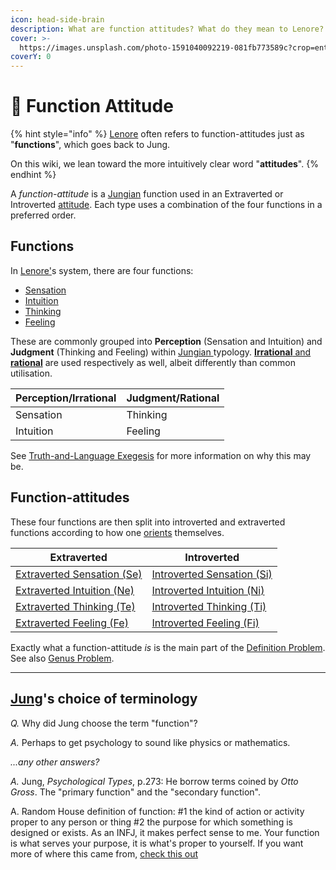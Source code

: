 ```yaml
---
icon: head-side-brain
description: What are function attitudes? What do they mean to Lenore?
cover: >-
  https://images.unsplash.com/photo-1591040092219-081fb773589c?crop=entropy&cs=srgb&fm=jpg&ixid=M3wxOTcwMjR8MHwxfHNlYXJjaHw0fHxqaWdzYXd8ZW58MHx8fHwxNzM4MDM2MjIzfDA&ixlib=rb-4.0.3&q=85
coverY: 0
---
```


# 🧠 Function Attitude

{% hint style="info" %}
[Lenore](../../people-and-systems/lenore-thomson/) often refers to function-attitudes just as "**functions**", which goes back to Jung.

On this wiki, we lean toward the more intuitively clear word "**attitudes**".
{% endhint %}

A _function-attitude_ is a [Jungian](../../people-and-systems/carl-jung.md) function used in an Extraverted or Introverted [attitude](attitude.md). Each type uses a combination of the four functions in a preferred order.&#x20;

## Functions

In [Lenore'](../../people-and-systems/lenore-thomson/)s system, there are four functions:

* [Sensation](perception/sensation/)
* [Intuition](perception/intuition/)
* [Thinking](judgement/thinking/)
* [Feeling](judgement/feeling/)

These are commonly grouped into **Perception** (Sensation and Intuition) and **Judgment** (Thinking and Feeling) within [Jungian ](../../people-and-systems/carl-jung.md)typology. [**Irrational** and **rational**](../our-difficulties/terms-with-nonobvious-meanings/rational-and-irrational.md) are used respectively as well, albeit differently than common utilisation.

| Perception/Irrational | Judgment/Rational |
| --------------------- | ----------------- |
| Sensation             | Thinking          |
| Intuition             | Feeling           |

See [Truth-and-Language Exegesis](../../exegeses-and-hypotheses/introversion-extraversion/truth-and-language.md) for more information on why this may be.

## Function-attitudes

These four functions are then split into introverted and extraverted functions according to how one [orients](../../sign-interpretation/orienting/) themselves.

| Extraverted                                                                    | Introverted                                                                    |
| ------------------------------------------------------------------------------ | ------------------------------------------------------------------------------ |
| [Extraverted Sensation (Se)](perception/sensation/extraverted-sensation-se.md) | [Introverted Sensation (Si)](perception/sensation/introverted-sensation-si.md) |
| [Extraverted Intuition (Ne)](perception/intuition/extraverted-intuition-ne.md) | [Introverted Intuition (Ni)](perception/intuition/introverted-intuition-ni.md) |
| [Extraverted Thinking (Te)](judgement/thinking/extraverted-thinking-te/)       | [Introverted Thinking (Ti)](judgement/thinking/introverted-thinking-ti.md)     |
| [Extraverted Feeling (Fe)](judgement/feeling/extraverted-feeling-fe.md)        | [Introverted Feeling (Fi)](judgement/feeling/introverted-feeling-fi.md)        |

Exactly what a function-attitude _is_ is the main part of the [Definition Problem](../our-difficulties/definition-problem/). See also [Genus Problem](../our-difficulties/definition-problem/genus-problem.md).

***

## [Jung](../../people-and-systems/carl-jung.md)'s choice of terminology

_Q._ Why did Jung choose the term "function"?

_A._ Perhaps to get psychology to sound like physics or mathematics.

_...any other answers?_

_A._ Jung, _Psychological Types_, p.273: He borrow terms coined by _Otto Gross_. The "primary function" and the "secondary function".

A. Random House definition of function: #1 the kind of action or activity proper to any person or thing #2 the purpose for which something is designed or exists. As an INFJ, it makes perfect sense to me. Your function is what serves your purpose, it is what's proper to yourself. If you want more of where this came from, [check this out](https://web.archive.org/web/20071014000354/http://greenlightwiki.com/lenore-exegesis/check_this_out)
